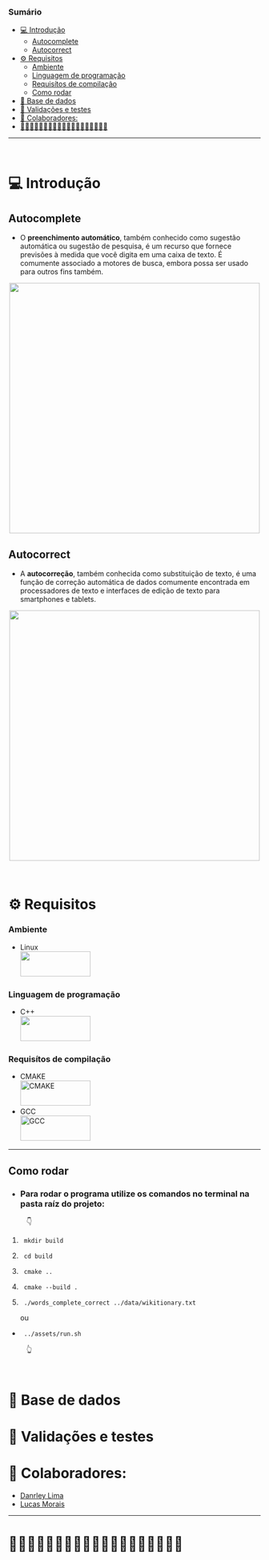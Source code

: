 ### Sumário
- [💻 Introdução](#-introdução)
  - [Autocomplete](#autocomplete)
  - [Autocorrect](#autocorrect)
- [⚙️ Requisitos](#️-requisitos)
    - [Ambiente](#ambiente)
    - [Linguagem de programação](#linguagem-de-programação)
    - [Requisítos de compilação](#requisítos-de-compilação)
  - [Como rodar](#como-rodar)
- [💽 Base de dados](#-base-de-dados)
- [🧪 Validações e testes](#-validações-e-testes)
- [🤝 Colaboradores:](#-colaboradores)
- [🚧🚧🚧🚧🚧🚧🚧🚧🚧🚧🚧🚧🚧🚧🚧🚧🚧🚧🚧](#)
***
</br>

# 💻 Introdução
## Autocomplete
 * O **preenchimento automático**, também conhecido como sugestão automática ou sugestão de pesquisa, é um recurso que fornece previsões à medida que você digita em uma caixa de texto. É comumente associado a motores de busca, embora possa ser usado para outros fins também.

<p style="text-align:center">
    <img style="align: center" src="https://user-images.githubusercontent.com/71523376/173899291-a32850ad-0aa5-494b-b1e3-fd110b3b1ce0.png" width="500">
</p>

## Autocorrect
 * A **autocorreção**, também conhecida como substituição de texto, é uma função de correção automática de dados comumente encontrada em processadores de texto e interfaces de edição de texto para smartphones e tablets.
<p style="text-align:center">
    <img style="align: center" src="https://i0.wp.com/www.alphr.com/wp-content/uploads/2017/07/spellingmistake-1.jpg?resize=640%2C320&ssl=1" width="500">
</p>
</br>

# ⚙️ Requisitos

### Ambiente
  * Linux</br>
      <img src="https://img.shields.io/badge/Linux-FCC624?style=for-the-badge&logo=linux&logoColor=black" width="140" height="50"/>

### Linguagem de programação
  * C++</br>
    <img src="https://img.shields.io/badge/-C++%20-00599C?logo=c%2B%2B&style=for-the-badge" width="140" height="50"/>

### Requisítos de compilação
  * CMAKE</br>
    <img src="https://img.shields.io/badge/CMake-%23008FBA.svg?style=for-the-badge&logo=cmake&logoColor=white" width="140" height="50" alt="CMAKE"/>
  * GCC</br>
    <img src="https://img.shields.io/badge/-GCC %20-A42E2B?logo=gnu&style=for-the-badge" width="140" height="50" alt="GCC"/>
***
## Como rodar
   - ### Para rodar o programa utilize os comandos no terminal na pasta raíz do projeto:
  &emsp; &emsp; 👇
  1. ```
      mkdir build
     ```
  2. ```
      cd build
     ```
  3. ```
      cmake ..
     ```
  4. ```
      cmake --build .
     ```
  5. ```
      ./words_complete_correct ../data/wikitionary.txt
     ```
     ou

  -  ```
      ../assets/run.sh
     ```
  &emsp; &emsp; 👆
<br>

</br>

# 💽 Base de dados

# 🧪 Validações e testes

# 🤝 Colaboradores:
  * [Danrley Lima](https://github.com/Danrley-Lima)
  * [Lucas Morais](https://github.com/lucas-morais27)
  
***
# 🚧🚧🚧🚧🚧🚧🚧🚧🚧🚧🚧🚧🚧🚧🚧🚧🚧🚧🚧